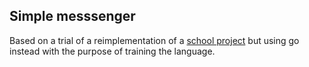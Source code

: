 ## Simple messsenger

Based on a trial of a reimplementation of a [school project](https://github.com/Gisson/IAED1617_p1/blob/master/description.pdf) but using go instead with the purpose of training the language.
